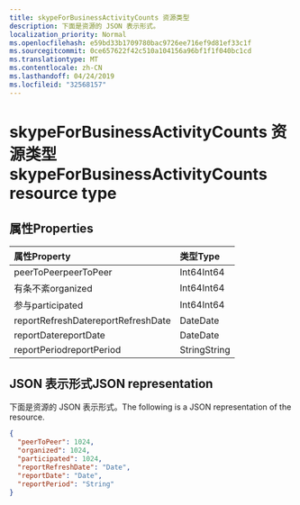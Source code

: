 ```yaml
---
title: skypeForBusinessActivityCounts 资源类型
description: 下面是资源的 JSON 表示形式。
localization_priority: Normal
ms.openlocfilehash: e59bd33b1709780bac9726ee716ef9d81ef33c1f
ms.sourcegitcommit: 0ce657622f42c510a104156a96bf1f1f040bc1cd
ms.translationtype: MT
ms.contentlocale: zh-CN
ms.lasthandoff: 04/24/2019
ms.locfileid: "32568157"
---
```

# <a name="skypeforbusinessactivitycounts-resource-type"></a><span data-ttu-id="f5928-103">skypeForBusinessActivityCounts 资源类型</span><span class="sxs-lookup"><span data-stu-id="f5928-103">skypeForBusinessActivityCounts resource type</span></span>

## <a name="properties"></a><span data-ttu-id="f5928-104">属性</span><span class="sxs-lookup"><span data-stu-id="f5928-104">Properties</span></span>

| <span data-ttu-id="f5928-105">属性</span><span class="sxs-lookup"><span data-stu-id="f5928-105">Property</span></span>          | <span data-ttu-id="f5928-106">类型</span><span class="sxs-lookup"><span data-stu-id="f5928-106">Type</span></span>   |
| :---------------- | :----- |
| <span data-ttu-id="f5928-107">peerToPeer</span><span class="sxs-lookup"><span data-stu-id="f5928-107">peerToPeer</span></span>        | <span data-ttu-id="f5928-108">Int64</span><span class="sxs-lookup"><span data-stu-id="f5928-108">Int64</span></span>  |
| <span data-ttu-id="f5928-109">有条不紊</span><span class="sxs-lookup"><span data-stu-id="f5928-109">organized</span></span>         | <span data-ttu-id="f5928-110">Int64</span><span class="sxs-lookup"><span data-stu-id="f5928-110">Int64</span></span>  |
| <span data-ttu-id="f5928-111">参与</span><span class="sxs-lookup"><span data-stu-id="f5928-111">participated</span></span>      | <span data-ttu-id="f5928-112">Int64</span><span class="sxs-lookup"><span data-stu-id="f5928-112">Int64</span></span>  |
| <span data-ttu-id="f5928-113">reportRefreshDate</span><span class="sxs-lookup"><span data-stu-id="f5928-113">reportRefreshDate</span></span> | <span data-ttu-id="f5928-114">Date</span><span class="sxs-lookup"><span data-stu-id="f5928-114">Date</span></span>   |
| <span data-ttu-id="f5928-115">reportDate</span><span class="sxs-lookup"><span data-stu-id="f5928-115">reportDate</span></span>        | <span data-ttu-id="f5928-116">Date</span><span class="sxs-lookup"><span data-stu-id="f5928-116">Date</span></span>   |
| <span data-ttu-id="f5928-117">reportPeriod</span><span class="sxs-lookup"><span data-stu-id="f5928-117">reportPeriod</span></span>      | <span data-ttu-id="f5928-118">String</span><span class="sxs-lookup"><span data-stu-id="f5928-118">String</span></span> |

## <a name="json-representation"></a><span data-ttu-id="f5928-119">JSON 表示形式</span><span class="sxs-lookup"><span data-stu-id="f5928-119">JSON representation</span></span>

<span data-ttu-id="f5928-120">下面是资源的 JSON 表示形式。</span><span class="sxs-lookup"><span data-stu-id="f5928-120">The following is a JSON representation of the resource.</span></span>

<!-- {
  "blockType": "resource",
  "@odata.type": "microsoft.graph.skypeForBusinessActivityCounts"
} -->

```json
{
  "peerToPeer": 1024, 
  "organized": 1024, 
  "participated": 1024, 
  "reportRefreshDate": "Date", 
  "reportDate": "Date", 
  "reportPeriod": "String"
}
```
